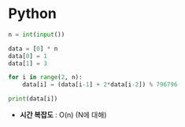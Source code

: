 # Python 

```python
n = int(input())

data = [0] * n
data[0] = 1
data[1] = 3

for i in range(2, n):
    data[i] = (data[i-1] + 2*data[i-2]) % 796796

print(data[i])
```

* **시간 복잡도** : O(n) (N에 대해)